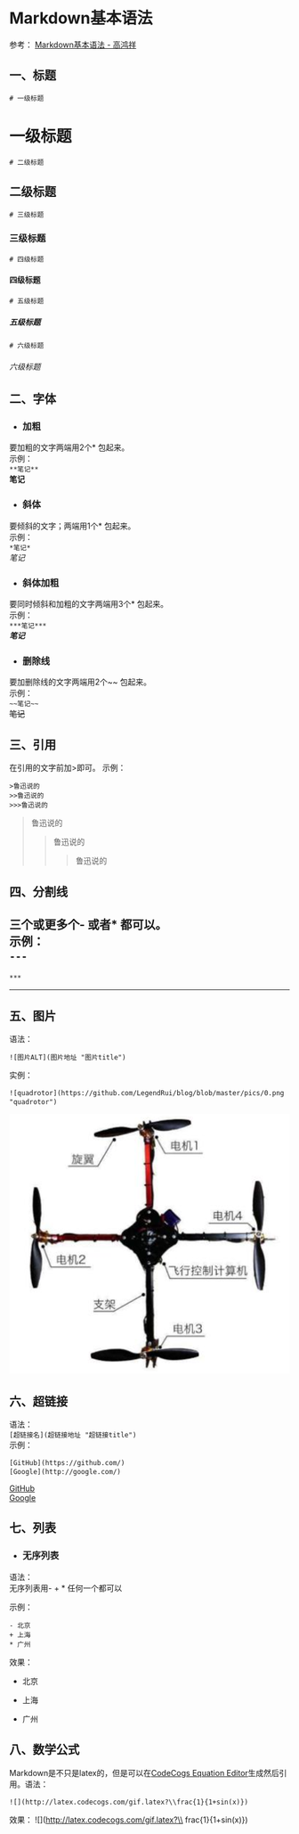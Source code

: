 # Markdown基本语法
参考：
[Markdown基本语法 - 高鸿祥](https://www.jianshu.com/p/191d1e21f7ed)

## 一、标题

`# 一级标题`
# 一级标题

`# 二级标题`
## 二级标题

`# 三级标题`
### 三级标题

`# 四级标题`
#### 四级标题

`# 五级标题`
##### 五级标题

`# 六级标题`
###### 六级标题

## 二、字体

* ### 加粗
要加粗的文字两端用2个* 包起来。  
示例：  
`**笔记**`  
**笔记**

* ### 斜体
要倾斜的文字；两端用1个* 包起来。  
示例：  
`*笔记*`  
*笔记*

* ### 斜体加粗
要同时倾斜和加粗的文字两端用3个* 包起来。  
示例：  
`***笔记***`  
***笔记***

* ### 删除线
要加删除线的文字两端用2个~~ 包起来。  
示例：  
`~~笔记~~`  
~~笔记~~

## 三、引用

在引用的文字前加>即可。
示例：
```
>鲁迅说的
>>鲁迅说的
>>>鲁迅说的
```
>鲁迅说的
>>鲁迅说的
>>>鲁迅说的

## 四、分割线  

三个或更多个- 或者* 都可以。  
示例：  
`---`  
---  
`***`  
***

## 五、图片

语法：
```
![图片ALT](图片地址 "图片title")
```
实例：
```
![quadrotor](https://github.com/LegendRui/blog/blob/master/pics/0.png "quadrotor")
```
![quadrotor](https://github.com/LegendRui/blog/blob/master/pics/0.png "quadrotor")

## 六、超链接
语法：  
`[超链接名](超链接地址 "超链接title")`  
示例：   
```
[GitHub](https://github.com/)
[Google](http://google.com/)
```

[GitHub](https://github.com/)  
[Google](http://google.com/)

## 七、列表
 * ### 无序列表
语法：  
无序列表用- + * 任何一个都可以

示例：  
```
- 北京
+ 上海
* 广州
```   
效果：   
- 北京
+ 上海
* 广州

## 八、数学公式
Markdown是不只是latex的，但是可以在[CodeCogs Equation Editor](http://latex.codecogs.com/)生成然后引用。语法：
```
![](http://latex.codecogs.com/gif.latex?\\frac{1}{1+sin(x)})
```  
效果：
![](http://latex.codecogs.com/gif.latex?\\ frac{1}{1+sin(x)})